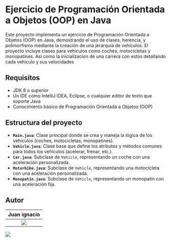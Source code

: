 # Ejercicio de Programación Orientada a Objetos (OOP) en Java

Este proyecto implementa un ejercicio de Programación Orientada a Objetos (OOP) en Java, demostrando el uso de clases, herencia, y polimorfismo mediante la creación de una jerarquía de vehículos. El proyecto incluye clases para vehículos como coches, motocicletas y monopatines.
Asi como la inicializacion de una carrera con estos detallando cada vehiculo y sus velocidades

## Requisitos

- JDK 8 o superior
- Un IDE como IntelliJ IDEA, Eclipse, o cualquier editor de texto que soporte Java
- Conocimiento básico de Programación Orientada a Objetos (OOP)

## Estructura del proyecto

- **`Main.java`**: Clase principal donde se crea y maneja la lógica de los vehículos (coches, motocicletas, monopatines).
- **`Vehicle.java`**: Clase base que define los atributos y métodos comunes para todos los vehículos (acelerar, frenar, etc.).
- **`Car.java`**: Subclase de `Vehicle`, representando un coche con una aceleración personalizada.
- **`Motorbike.java`**: Subclase de `Vehicle`, representando una motocicleta con una aceleración personalizada.
- **`Monopatin.java`**: Subclase de `Vehicle`, representando un monopatín con una aceleración fija.

## Autor

|                                                                                   **Juan ignacio**      
| :-----------------------------------------------------------------------------------------------------------------------------------------------------------------------------------: |
|            <a href="https://github.com/juanignacioFG"> <img src="https://img.shields.io/badge/github-%23121011.svg?&style=for-the-badge&logo=github&logoColor=white"/>
 <a href="https://www.linkedin.com/in/juan-ignacio-fauro/"> <img src="https://img.shields.io/badge/linkedin%20-%230077B5.svg?&style=for-the-badge&logo=linkedin&logoColor=white"/></a>
